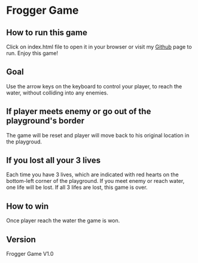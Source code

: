 # Frogger Game
## How to run this game
Click on index.html file to open it in your browser or visit my [Github](https://github.com/toasis/classic_arcade_game_clone) page to run. Enjoy this game!

## Goal

Use the arrow keys on the keyboard to control your player, to reach the water,
without colliding into any enemies.

## If player meets enemy or  go out of the playground's border

The game will be reset and player will move back to his original location in the
playgroud.

## If you lost all your 3 lives
Each time you have 3 lives, which are indicated with red hearts on the bottom-left
corner of the playground. If you meet enemy or reach water, one life  will be lost.
If all 3 lifes are lost, this game is over.

## How to win

Once player reach the water the game is won.

## Version

Frogger Game V1.0
